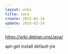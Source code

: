 ```yaml
---
layout: wiki
title: java
create: 2015-02-14
update: 2015-02-14
---
```


https://wiki.debian.org/Java/

apt-get install default-jre

